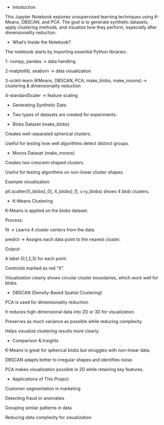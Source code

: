 - Intoduction

This Jupyter Notebook explores unsupervised learning techniques using K-Means, DBSCAN, and PCA. The goal is to generate synthetic datasets, apply clustering methods, and visualize how they perform, especially after dimensionality reduction.

-  What’s Inside the Notebook?

The notebook starts by importing essential Python libraries:
  
  1- numpy, pandas → data handling

  2-matplotlib, seaborn → data visualization

  3-scikit-learn (KMeans, DBSCAN, PCA, make_blobs, make_moons) → clustering & dimensionality reduction

  4-standardScaler → feature scaling

-  Generating Synthetic Data

-  Two types of datasets are created for experiments:

- Blobs Dataset (make_blobs)

Creates well-separated spherical clusters.

Useful for testing how well algorithms detect distinct groups.

- Moons Dataset (make_moons)

Creates two crescent-shaped clusters.

Useful for testing algorithms on non-linear cluster shapes.

Example visualization:

plt.scatter(X_blobs[:,0], X_blobs[:,1], c=y_blobs) shows 4 blob clusters.

-  K-Means Clustering

  K-Means is applied on the blobs dataset.

Process:

fit → Learns 4 cluster centers from the data.

predict → Assigns each data point to the nearest cluster.

Output:

A label (0,1,2,3) for each point.

Centroids marked as red “X”.

Visualization clearly shows circular cluster boundaries, which work well for blobs.

- DBSCAN (Density-Based Spatial Clustering)

PCA is used for dimensionality reduction.

It reduces high-dimensional data into 2D or 3D for visualization.

Preserves as much variance as possible while reducing complexity.

Helps visualize clustering results more clearly.

- Comparison & Insights

K-Means is great for spherical blobs but struggles with non-linear data.

DBSCAN adapts better to irregular shapes and identifies noise.

PCA makes visualization possible in 2D while retaining key features.

- Applications of This Project

Customer segmentation in marketing

Detecting fraud or anomalies

Grouping similar patterns in data

Reducing data complexity for visualization

